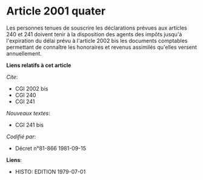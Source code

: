 # Article 2001 quater

Les personnes tenues de souscrire les déclarations prévues aux articles 240 et 241 doivent tenir à la disposition des agents
des impôts jusqu'à l'expiration du délai prévu à l'article 2002 bis les documents comptables permettant de connaître les
honoraires et revenus assimilés qu'elles versent annuellement.

**Liens relatifs à cet article**

_Cite_:

  - CGI 2002 bis
  - CGI 240
  - CGI 241

_Nouveaux textes_:

  - CGI 241 bis

_Codifié par_:

  - Décret n°81-866 1981-09-15

**Liens**:

  - HISTO: EDITION 1979-07-01
